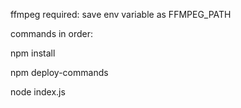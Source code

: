ffmpeg required: save env variable as FFMPEG_PATH

commands in order:

npm install

npm deploy-commands

node index.js
